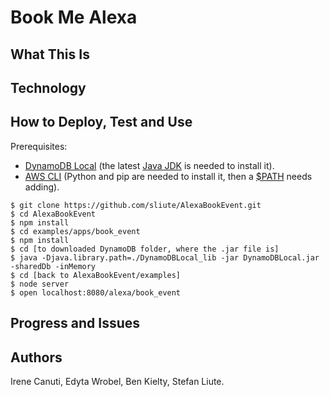 # Book Me Alexa

## What This Is

## Technology

## How to Deploy, Test and Use

Prerequisites:
* [DynamoDB Local](http://docs.aws.amazon.com/amazondynamodb/latest/developerguide/DynamoDBLocal.html#DynamoDBLocal.DownloadingAndRunning) (the latest [Java JDK](http://www.oracle.com/technetwork/java/javase/downloads/index-jsp-138363.html) is needed to install it).
* [AWS CLI](http://docs.aws.amazon.com/cli/latest/userguide/installing.html) (Python and pip are needed to install it, then a [$PATH](http://docs.aws.amazon.com/cli/latest/userguide/cli-install-macos.html#awscli-install-osx-path) needs adding).

```
$ git clone https://github.com/sliute/AlexaBookEvent.git
$ cd AlexaBookEvent
$ npm install
$ cd examples/apps/book_event
$ npm install
$ cd [to downloaded DynamoDB folder, where the .jar file is]
$ java -Djava.library.path=./DynamoDBLocal_lib -jar DynamoDBLocal.jar -sharedDb -inMemory
$ cd [back to AlexaBookEvent/examples]
$ node server
$ open localhost:8080/alexa/book_event

```

## Progress and Issues

## Authors

Irene Canuti, Edyta Wrobel, Ben Kielty, Stefan Liute.
